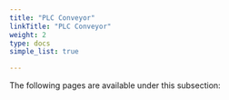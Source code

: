 ```yaml
---
title: "PLC Conveyor"
linkTitle: "PLC Conveyor"
weight: 2
type: docs
simple_list: true

---
```


The following pages are available under this subsection:
